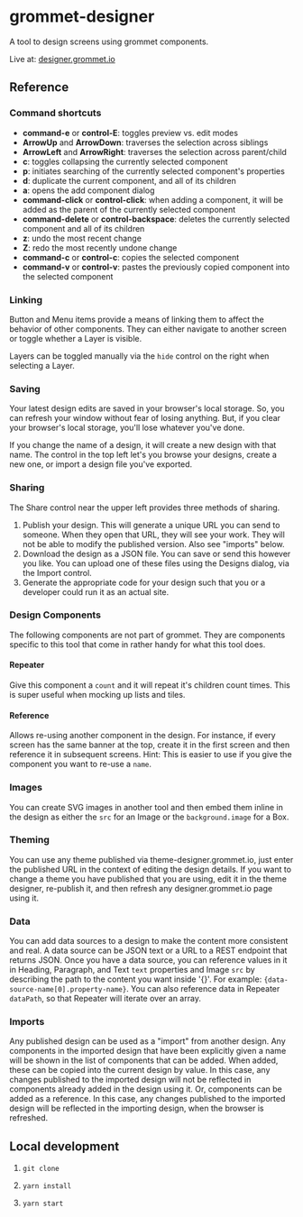 # grommet-designer

A tool to design screens using grommet components.

Live at: [designer.grommet.io](https://designer.grommet.io)

## Reference

### Command shortcuts

- **command-e** or **control-E**: toggles preview vs. edit modes
- **ArrowUp** and **ArrowDown**: traverses the selection across siblings
- **ArrowLeft** and **ArrowRight**: traverses the selection across parent/child
- **c**: toggles collapsing the currently selected component
- **p**: initiates searching of the currently selected component's properties
- **d**: duplicate the current component, and all of its children
- **a**: opens the add component dialog
- **command-click** or **control-click**: when adding a component, it
  will be added as the parent of the currently selected component
- **command-delete** or **control-backspace**: deletes the currently
  selected component and all of its children
- **z**: undo the most recent change
- **Z**: redo the most recently undone change
- **command-c** or **control-c**: copies the selected component
- **command-v** or **control-v**: pastes the previously copied component
  into the selected component

### Linking

Button and Menu items provide a means of linking them to affect the behavior
of other components. They can either navigate to another screen or toggle
whether a Layer is visible.

Layers can be toggled manually via the `hide` control on the right
when selecting a Layer.

### Saving

Your latest design edits are saved in your browser's local storage. So,
you can refresh your window without fear of losing anything. But, if you
clear your browser's local storage, you'll lose whatever you've done.

If you change the name of a design, it will create a new design with that name.
The control in the top left let's you browse your designs, create a new one,
or import a design file you've exported.

### Sharing

The Share control near the upper left provides three methods of sharing.

1. Publish your design. This will generate a unique URL you can send
   to someone. When they open that URL, they will see your work. They will not be
   able to modify the published version. Also see "imports" below.
1. Download the design as a JSON file. You can save or send this
   however you like. You can upload one of these files using the Designs
   dialog, via the Import control.
1. Generate the appropriate code for your design such that you
   or a developer could run it as an actual site.

### Design Components

The following components are not part of grommet. They are components
specific to this tool that come in rather handy for what this tool does.

#### Repeater

Give this component a `count` and it will repeat it's children count times.
This is super useful when mocking up lists and tiles.

#### Reference

Allows re-using another component in the design. For instance, if every
screen has the same banner at the top, create it in the first screen and
then reference it in subsequent screens. Hint: This is easier to use if you
give the component you want to re-use a `name`.

### Images

You can create SVG images in another tool and then embed them inline in the
design as either the `src` for an Image or the `background.image` for a Box.

### Theming

You can use any theme published via theme-designer.grommet.io, just enter
the published URL in the context of editing the design details. If you want
to change a theme you have published that you are using, edit it in the
theme designer, re-publish it, and then refresh any designer.grommet.io
page using it.

### Data

You can add data sources to a design to make the content more consistent
and real. A data source can be JSON text or a URL to a REST endpoint that
returns JSON. Once you have a data source, you can reference values in it
in Heading, Paragraph, and Text `text` properties and Image `src`
by describing the path to the content
you want inside '{}'. For example: `{data-source-name[0].property-name}`.
You can also reference data in Repeater `dataPath`, so that Repeater will
iterate over an array.

### Imports

Any published design can be used as a "import" from another design. Any
components in the imported design that have been explicitly given a name will
be shown in the list of components that can be added. When added, these can
be copied into the current design by value. In this case, any changes
published to the imported design will not be reflected in components already
added in the design using it. Or, components can be added as a reference. In
this case, any changes published to the imported design will be reflected
in the importing design, when the browser is refreshed.

## Local development

1. `git clone`

1. `yarn install`

1. `yarn start`
